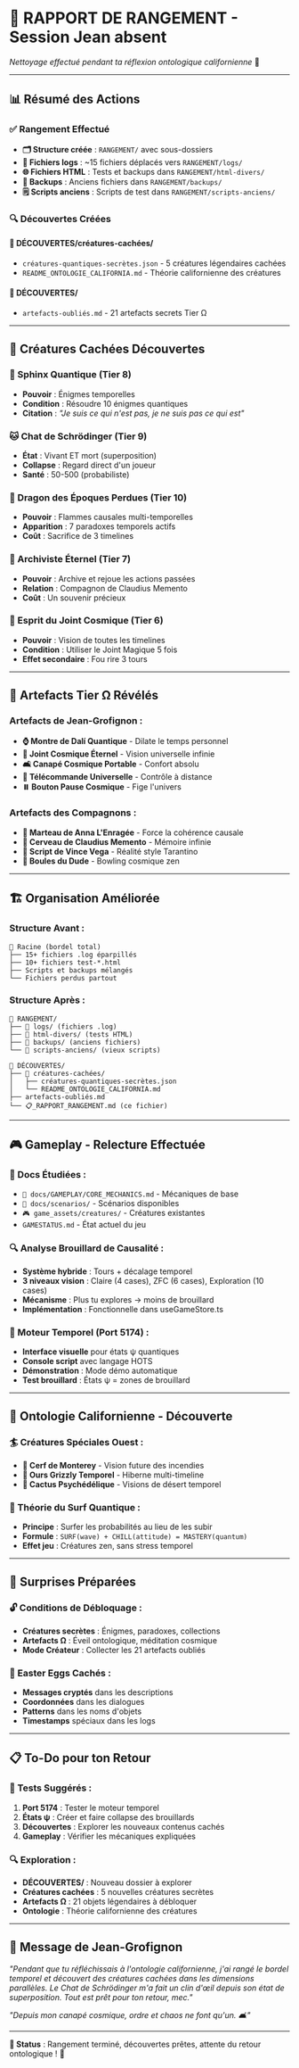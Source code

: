 # 🧹 **RAPPORT DE RANGEMENT - Session Jean absent**

*Nettoyage effectué pendant ta réflexion ontologique californienne* 🌴

---

## 📊 **Résumé des Actions**

### ✅ **Rangement Effectué**
- **🗂️ Structure créée** : `RANGEMENT/` avec sous-dossiers
- **📁 Fichiers logs** : ~15 fichiers déplacés vers `RANGEMENT/logs/`
- **🌐 Fichiers HTML** : Tests et backups dans `RANGEMENT/html-divers/`
- **💾 Backups** : Anciens fichiers dans `RANGEMENT/backups/`
- **🗒️ Scripts anciens** : Scripts de test dans `RANGEMENT/scripts-anciens/`

### 🔍 **Découvertes Créées**

#### **📁 DÉCOUVERTES/créatures-cachées/**
- `créatures-quantiques-secrètes.json` - 5 créatures légendaires cachées
- `README_ONTOLOGIE_CALIFORNIA.md` - Théorie californienne des créatures

#### **📁 DÉCOUVERTES/**
- `artefacts-oubliés.md` - 21 artefacts secrets Tier Ω

---

## 🌟 **Créatures Cachées Découvertes**

### **🦁 Sphinx Quantique** (Tier 8)
- **Pouvoir** : Énigmes temporelles
- **Condition** : Résoudre 10 énigmes quantiques
- **Citation** : *"Je suis ce qui n'est pas, je ne suis pas ce qui est"*

### **🐱 Chat de Schrödinger** (Tier 9)  
- **État** : Vivant ET mort (superposition)
- **Collapse** : Regard direct d'un joueur
- **Santé** : 50-500 (probabiliste)

### **🐉 Dragon des Époques Perdues** (Tier 10)
- **Pouvoir** : Flammes causales multi-temporelles
- **Apparition** : 7 paradoxes temporels actifs
- **Coût** : Sacrifice de 3 timelines

### **🧠 Archiviste Éternel** (Tier 7)
- **Pouvoir** : Archive et rejoue les actions passées
- **Relation** : Compagnon de Claudius Memento
- **Coût** : Un souvenir précieux

### **👻 Esprit du Joint Cosmique** (Tier 6)
- **Pouvoir** : Vision de toutes les timelines
- **Condition** : Utiliser le Joint Magique 5 fois
- **Effet secondaire** : Fou rire 3 tours

---

## 🔮 **Artefacts Tier Ω Révélés**

### **Artefacts de Jean-Grofignon :**
- **⌚ Montre de Dalí Quantique** - Dilate le temps personnel
- **🚬 Joint Cosmique Éternel** - Vision universelle infinie
- **🛋️ Canapé Cosmique Portable** - Confort absolu
- **🎯 Télécommande Universelle** - Contrôle à distance
- **⏸️ Bouton Pause Cosmique** - Fige l'univers

### **Artefacts des Compagnons :**
- **🔨 Marteau de Anna L'Enragée** - Force la cohérence causale
- **🧠 Cerveau de Claudius Memento** - Mémoire infinie
- **📖 Script de Vince Vega** - Réalité style Tarantino
- **🎳 Boules du Dude** - Bowling cosmique zen

---

## 🏗️ **Organisation Améliorée**

### **Structure Avant** :
```
📁 Racine (bordel total)
├── 15+ fichiers .log éparpillés
├── 10+ fichiers test-*.html
├── Scripts et backups mélangés
└── Fichiers perdus partout
```

### **Structure Après** :
```
📁 RANGEMENT/
├── 📁 logs/ (fichiers .log)
├── 📁 html-divers/ (tests HTML)
├── 📁 backups/ (anciens fichiers)
└── 📁 scripts-anciens/ (vieux scripts)

📁 DÉCOUVERTES/
├── 📁 créatures-cachées/
│   ├── créatures-quantiques-secrètes.json
│   └── README_ONTOLOGIE_CALIFORNIA.md  
├── artefacts-oubliés.md
└── 📋_RAPPORT_RANGEMENT.md (ce fichier)
```

---

## 🎮 **Gameplay - Relecture Effectuée**

### **📖 Docs Étudiées :**
- `📖 docs/GAMEPLAY/CORE_MECHANICS.md` - Mécaniques de base
- `📖 docs/scenarios/` - Scénarios disponibles  
- `🎮 game_assets/creatures/` - Créatures existantes
- `GAMESTATUS.md` - État actuel du jeu

### **🔍 Analyse Brouillard de Causalité :**
- **Système hybride** : Tours + décalage temporel
- **3 niveaux vision** : Claire (4 cases), ZFC (6 cases), Exploration (10 cases)
- **Mécanisme** : Plus tu explores → moins de brouillard
- **Implémentation** : Fonctionnelle dans useGameStore.ts

### **🎯 Moteur Temporel (Port 5174) :**
- **Interface visuelle** pour états ψ quantiques  
- **Console script** avec langage HOTS
- **Démonstration** : Mode démo automatique
- **Test brouillard** : États ψ = zones de brouillard

---

## 🌴 **Ontologie Californienne - Découverte**

### **🏄 Créatures Spéciales Ouest :**
- **🦌 Cerf de Monterey** - Vision future des incendies
- **🐻 Ours Grizzly Temporel** - Hiberne multi-timeline
- **🌵 Cactus Psychédélique** - Visions de désert temporel

### **🌊 Théorie du Surf Quantique :**
- **Principe** : Surfer les probabilités au lieu de les subir
- **Formule** : `SURF(wave) + CHILL(attitude) = MASTERY(quantum)`
- **Effet jeu** : Créatures zen, sans stress temporel

---

## 🎁 **Surprises Préparées**

### **🔓 Conditions de Débloquage :**
- **Créatures secrètes** : Énigmes, paradoxes, collections
- **Artefacts Ω** : Éveil ontologique, méditation cosmique
- **Mode Créateur** : Collecter les 21 artefacts oubliés

### **🎲 Easter Eggs Cachés :**
- **Messages cryptés** dans les descriptions
- **Coordonnées** dans les dialogues
- **Patterns** dans les noms d'objets
- **Timestamps** spéciaux dans les logs

---

## 📋 **To-Do pour ton Retour**

### **🧪 Tests Suggérés :**
1. **Port 5174** : Tester le moteur temporel
2. **États ψ** : Créer et faire collapse des brouillards
3. **Découvertes** : Explorer les nouveaux contenus cachés
4. **Gameplay** : Vérifier les mécaniques expliquées

### **🔍 Exploration :**
- **DÉCOUVERTES/** : Nouveau dossier à explorer
- **Créatures cachées** : 5 nouvelles créatures secrètes
- **Artefacts Ω** : 21 objets légendaires à débloquer
- **Ontologie** : Théorie californienne des créatures

---

## 🚬 **Message de Jean-Grofignon**

*"Pendant que tu réfléchissais à l'ontologie californienne, j'ai rangé le bordel temporel et découvert des créatures cachées dans les dimensions parallèles. Le Chat de Schrödinger m'a fait un clin d'œil depuis son état de superposition. Tout est prêt pour ton retour, mec."*

*"Depuis mon canapé cosmique, ordre et chaos ne font qu'un. 🛋️"*

---

**🎯 Status** : Rangement terminé, découvertes prêtes, attente du retour ontologique ! 🌟 